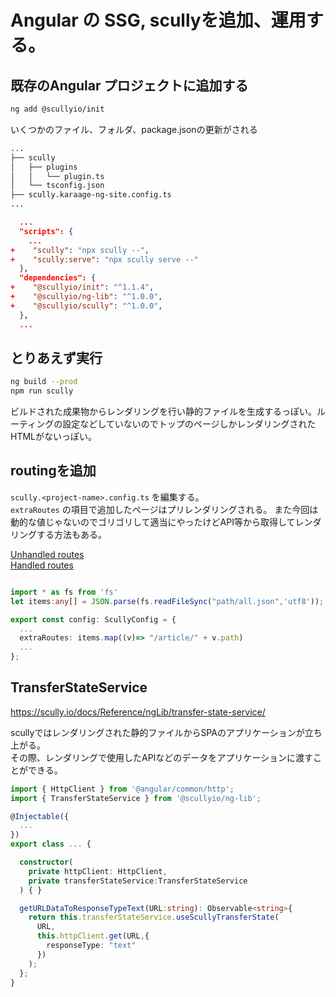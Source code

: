 # Angular の SSG, scullyを追加、運用する。

## 既存のAngular プロジェクトに追加する
```bash
ng add @scullyio/init
```

いくつかのファイル、フォルダ、package.jsonの更新がされる

```bash
...
├── scully
│   ├── plugins
│   │   └── plugin.ts
│   └── tsconfig.json
├── scully.karaage-ng-site.config.ts
...
```


```JSON
  ...
  "scripts": {
    ...
+    "scully": "npx scully --",
+    "scully:serve": "npx scully serve --"
  },
  "dependencies": {
+    "@scullyio/init": "^1.1.4",
+    "@scullyio/ng-lib": "^1.0.0",
+    "@scullyio/scully": "^1.0.0",
  },
  ...
```

## とりあえず実行
```bash
ng build --prod
npm run scully
```

ビルドされた成果物からレンダリングを行い静的ファイルを生成するっぽい。ルーティングの設定などしていないのでトップのページしかレンダリングされたHTMLがないっぽい。

## routingを追加

`scully.<project-name>.config.ts` を編集する。  
`extraRoutes` の項目で追加したページはプリレンダリングされる。
また今回は動的な値じゃないのでゴリゴリして適当にやったけどAPI等から取得してレンダリングする方法もある。

[Unhandled routes](https://scully.io/docs/concepts/unhandled-routes/)  
[Handled routes](https://scully.io/docs/concepts/handled-routes/)

```typescript

import * as fs from 'fs'
let items:any[] = JSON.parse(fs.readFileSync("path/all.json",'utf8'));

export const config: ScullyConfig = {
  ...
  extraRoutes: items.map((v)=> "/article/" + v.path)
  ...
};
```

## TransferStateService
https://scully.io/docs/Reference/ngLib/transfer-state-service/

scullyではレンダリングされた静的ファイルからSPAのアプリケーションが立ち上がる。  
その際、レンダリングで使用したAPIなどのデータをアプリケーションに渡すことができる。

```typescript
import { HttpClient } from '@angular/common/http';
import { TransferStateService } from '@scullyio/ng-lib';

@Injectable({
  ...
})
export class ... {

  constructor(
    private httpClient: HttpClient,
    private transferStateService:TransferStateService
  ) { }

  getURLDataToResponseTypeText(URL:string): Observable<string>{
    return this.transferStateService.useScullyTransferState(
      URL,
      this.httpClient.get(URL,{
        responseType: "text"
      })
    );
  };
}


```

